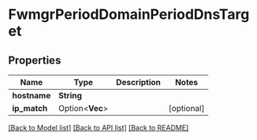 # FwmgrPeriodDomainPeriodDnsTarget

## Properties

Name | Type | Description | Notes
------------ | ------------- | ------------- | -------------
**hostname** | **String** |  |
**ip_match** | Option<**Vec<String>**> |  | [optional]

[[Back to Model list]](../README.md#documentation-for-models) [[Back to API list]](../README.md#documentation-for-api-endpoints) [[Back to README]](../README.md)
